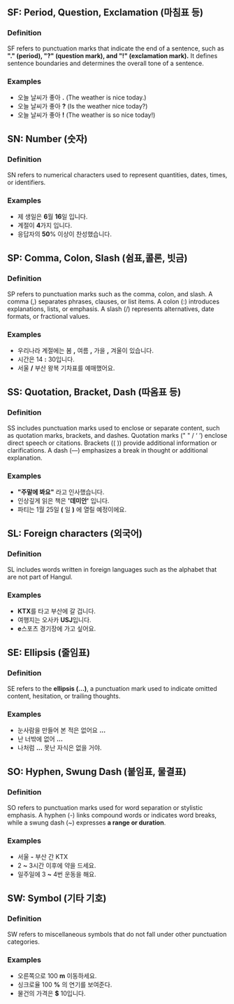 ## SF: Period, Question, Exclamation (마침표 등)

### Definition
SF refers to punctuation marks that indicate the end of a sentence, such as **"." (period), "?" (question mark), and "!" (exclamation mark).** It defines sentence boundaries and determines the overall tone of a sentence.  

### Examples
- 오늘 날씨가 좋아 **.** (The weather is nice today.)
- 오늘 날씨가 좋아 **?** (Is the weather nice today?)
- 오늘 날씨가 좋아 **!** (The weather is so nice today!)

## SN: Number (숫자)

### Definition
SN refers to numerical characters used to represent quantities, dates, times, or identifiers.

### Examples
- 제 생일은 **6**월 **16**일 입니다.  
- 계절이 **4**가지 입니다.  
- 응답자의 **50**% 이상이 찬성했습니다.  

## SP: Comma, Colon, Slash (쉼표,콜론, 빗금)

### Definition
SP refers to punctuation marks such as the comma, colon, and slash. A comma (,) separates phrases, clauses, or list items. A colon (:) introduces explanations, lists, or emphasis. A slash (/) represents alternatives, date formats, or fractional values.

### Examples
- 우리나라 계절에는 봄 **,** 여름 **,** 가을 **,** 겨울이 있습니다.  
- 시간은 14 **:** 30입니다.  
- 서울 **/** 부산 왕복 기차표를 예매했어요.  

## SS: Quotation, Bracket, Dash (따옴표 등)

### Definition
SS includes punctuation marks used to enclose or separate content, such as quotation marks, brackets, and dashes. Quotation marks (" " / ‘ ’) enclose direct speech or citations. Brackets (( )) provide additional information or clarifications. A dash (—) emphasizes a break in thought or additional explanation.

### Examples
- **"**주말에 봐요**"** 라고 인사했습니다.  
- 인상깊게 읽은 책은 **'**데미안**'** 입니다.  
- 파티는 1월 25일 **(** 일 **)** 에 열릴 예정이에요.  

## SL: Foreign characters (외국어)

### Definition
SL includes words written in foreign languages such as the alphabet that are not part of Hangul.

### Examples
- **KTX**를 타고 부산에 갈 겁니다.  
- 여행지는 오사카 **USJ**입니다.  
- **e**스포츠 경기장에 가고 싶어요.  

## SE: Ellipsis (줄임표)

### Definition
SE refers to the **ellipsis (…)**, a punctuation mark used to indicate omitted content, hesitation, or trailing thoughts.

### Examples
- 눈사람을 만들어 본 적은 없어요 **...**  
- 난 너밖에 없어 **...**  
- 나처럼 **...** 못난 자식은 없을 거야.  

## SO: Hyphen, Swung Dash (붙임표, 물결표)

### Definition
SO refers to punctuation marks used for word separation or stylistic emphasis. A hyphen (-) links compound words or indicates word breaks, while a swung dash (~) expresses **a range or duration**.

### Examples
- 서울 **-** 부산 간 KTX  
- 2 **~** 3시간 이후에 약을 드세요.  
- 일주일에 3 **~** 4번 운동을 해요.  

## SW: Symbol (기타 기호)

### Definition
SW refers to miscellaneous symbols that do not fall under other punctuation categories.

### Examples
- 오른쪽으로 100 **m** 이동하세요.  
- 싱크로율 100 **%** 의 연기를 보여준다.  
- 물건의 가격은 **$** 10입니다.  
